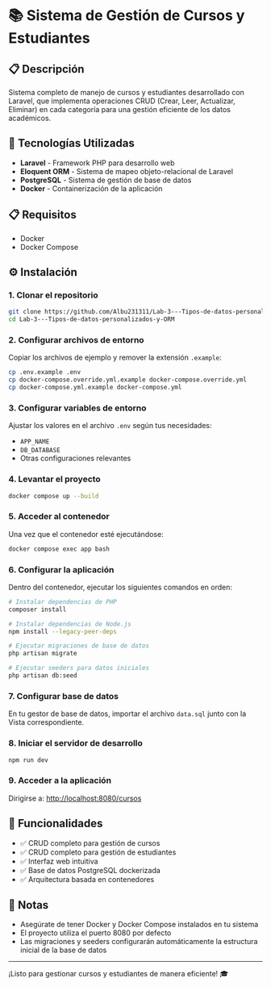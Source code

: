 # 📚 Sistema de Gestión de Cursos y Estudiantes

## 📋 Descripción

Sistema completo de manejo de cursos y estudiantes desarrollado con Laravel, que implementa operaciones CRUD (Crear, Leer, Actualizar, Eliminar) en cada categoría para una gestión eficiente de los datos académicos.

## 🚀 Tecnologías Utilizadas

- **Laravel** - Framework PHP para desarrollo web
- **Eloquent ORM** - Sistema de mapeo objeto-relacional de Laravel
- **PostgreSQL** - Sistema de gestión de base de datos
- **Docker** - Containerización de la aplicación

## 📋 Requisitos

- Docker
- Docker Compose

## ⚙️ Instalación

### 1. Clonar el repositorio

```bash
git clone https://github.com/Albu231311/Lab-3---Tipos-de-datos-personalizados-y-ORM.git
cd Lab-3---Tipos-de-datos-personalizados-y-ORM
```

### 2. Configurar archivos de entorno

Copiar los archivos de ejemplo y remover la extensión `.example`:

```bash
cp .env.example .env
cp docker-compose.override.yml.example docker-compose.override.yml
cp docker-compose.yml.example docker-compose.yml
```

### 3. Configurar variables de entorno

Ajustar los valores en el archivo `.env` según tus necesidades:
- `APP_NAME`
- `DB_DATABASE`
- Otras configuraciones relevantes

### 4. Levantar el proyecto

```bash
docker compose up --build
```

### 5. Acceder al contenedor

Una vez que el contenedor esté ejecutándose:

```bash
docker compose exec app bash
```

### 6. Configurar la aplicación

Dentro del contenedor, ejecutar los siguientes comandos en orden:

```bash
# Instalar dependencias de PHP
composer install

# Instalar dependencias de Node.js
npm install --legacy-peer-deps

# Ejecutar migraciones de base de datos
php artisan migrate

# Ejecutar seeders para datos iniciales
php artisan db:seed
```

### 7. Configurar base de datos

En tu gestor de base de datos, importar el archivo `data.sql` junto con la Vista correspondiente.

### 8. Iniciar el servidor de desarrollo

```bash
npm run dev
```

### 9. Acceder a la aplicación

Dirigirse a: [http://localhost:8080/cursos](http://localhost:8080/cursos)

## 🎯 Funcionalidades

- ✅ CRUD completo para gestión de cursos
- ✅ CRUD completo para gestión de estudiantes
- ✅ Interfaz web intuitiva
- ✅ Base de datos PostgreSQL dockerizada
- ✅ Arquitectura basada en contenedores

## 📝 Notas

- Asegúrate de tener Docker y Docker Compose instalados en tu sistema
- El proyecto utiliza el puerto 8080 por defecto
- Las migraciones y seeders configurarán automáticamente la estructura inicial de la base de datos

---

¡Listo para gestionar cursos y estudiantes de manera eficiente! 🎓
